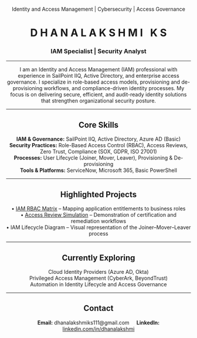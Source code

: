 <p align="center">Identity and Access Management | Cybersecurity | Access Governance</p>

<h1 align="center">D H A N A L A K S H M I &nbsp; K S</h1>
<h3 align="center">IAM Specialist | Security Analyst</h3>

---

<p align="center">
I am an Identity and Access Management (IAM) professional with experience in SailPoint IIQ, Active Directory, and enterprise access governance.  
I specialize in role-based access models, provisioning and de-provisioning workflows, and compliance-driven identity processes.  
My focus is on delivering secure, efficient, and audit-ready identity solutions that strengthen organizational security posture.  
</p>

---

<h2 align="center">Core Skills</h2>

<p align="center">
<b>IAM & Governance:</b> SailPoint IIQ, Active Directory, Azure AD (Basic) <br>
<b>Security Practices:</b> Role-Based Access Control (RBAC), Access Reviews, Zero Trust, Compliance (SOX, GDPR, ISO 27001) <br>
<b>Processes:</b> User Lifecycle (Joiner, Mover, Leaver), Provisioning & De-provisioning <br>
<b>Tools & Platforms:</b> ServiceNow, Microsoft 365, Basic PowerShell
</p>

---

<h2 align="center">Highlighted Projects</h2>

<p align="center">
• <a href="https://github.com/AccessPilotX/IAM-RBAC-Matrix">IAM RBAC Matrix</a> – Mapping application entitlements to business roles <br>
• <a href="https://github.com/AccessPilotX/Access-Review-Sample">Access Review Simulation</a> – Demonstration of certification and remediation workflows <br>
• IAM Lifecycle Diagram – Visual representation of the Joiner–Mover–Leaver process
</p>

---

<h2 align="center">Currently Exploring</h2>

<p align="center">
Cloud Identity Providers (Azure AD, Okta) <br>
Privileged Access Management (CyberArk, BeyondTrust) <br>
Automation in Identity Lifecycle and Access Governance
</p>

---

<h2 align="center">Contact</h2>

<p align="center">
<b>Email:</b> dhanalakshmiks111@gmail.com &nbsp;&nbsp;&nbsp; <b>LinkedIn:</b> <a href="https://www.linkedin.com/in/dhanalakshmi">linkedin.com/in/dhanalakshmi</a>
</p>
